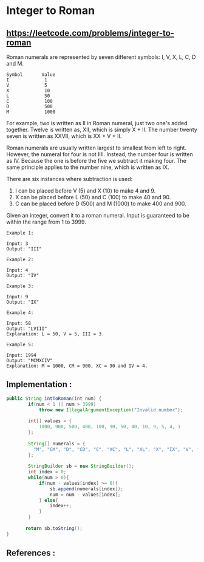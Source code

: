 # Integer to Roman
## https://leetcode.com/problems/integer-to-roman
Roman numerals are represented by seven different symbols: I, V, X, L, C, D and M.
```
Symbol       Value
I             1
V             5
X             10
L             50
C             100
D             500
M             1000
```
For example, two is written as II in Roman numeral, just two one's added together. Twelve is written as, XII, which is simply X + II. The number twenty seven is written as XXVII, which is XX + V + II.

Roman numerals are usually written largest to smallest from left to right. However, the numeral for four is not IIII. Instead, the number four is written as IV. Because the one is before the five we subtract it making four. The same principle applies to the number nine, which is written as IX. 

There are six instances where subtraction is used:

1. I can be placed before V (5) and X (10) to make 4 and 9. 
2. X can be placed before L (50) and C (100) to make 40 and 90. 
3. C can be placed before D (500) and M (1000) to make 400 and 900.

Given an integer, convert it to a roman numeral. Input is guaranteed to be within the range from 1 to 3999.
```
Example 1:

Input: 3
Output: "III"

Example 2:

Input: 4
Output: "IV"

Example 3:

Input: 9
Output: "IX"

Example 4:

Input: 58
Output: "LVIII"
Explanation: L = 50, V = 5, III = 3.

Example 5:

Input: 1994
Output: "MCMXCIV"
Explanation: M = 1000, CM = 900, XC = 90 and IV = 4.
```

## Implementation :

```java
public String intToRoman(int num) {
        if(num < 1 || num > 3999)
            throw new IllegalArgumentException("Invalid number");
        
        int[] values = {
            1000, 900, 500, 400, 100, 90, 50, 40, 10, 9, 5, 4, 1
        };
        
        String[] numerals = {
          "M", "CM", "D", "CD", "C", "XC", "L", "XL", "X", "IX", "V", "IV", "I"  
        };
        
        StringBuilder sb = new StringBuilder();
        int index = 0;
        while(num > 0){
            if(num - values[index] >= 0){
                sb.append(numerals[index]);
                num = num - values[index];
            } else{
                index++;
            }
        }
        
       return sb.toString(); 
}
```

## References :
